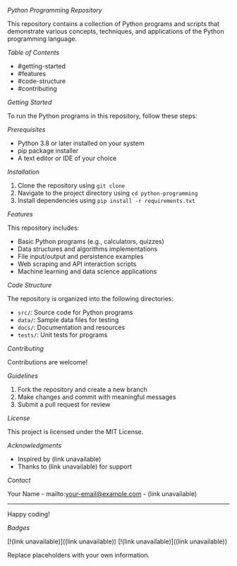 


*Python Programming Repository*

This repository contains a collection of Python programs and scripts that demonstrate various concepts, techniques, and applications of the Python programming language.


*Table of Contents*

- #getting-started
- #features
- #code-structure
- #contributing


*Getting Started*

To run the Python programs in this repository, follow these steps:


*Prerequisites*

- Python 3.8 or later installed on your system
- pip package installer
- A text editor or IDE of your choice


*Installation*

1. Clone the repository using `git clone`
2. Navigate to the project directory using `cd python-programming`
3. Install dependencies using `pip install -r requirements.txt`


*Features*

This repository includes:


- Basic Python programs (e.g., calculators, quizzes)
- Data structures and algorithms implementations
- File input/output and persistence examples
- Web scraping and API interaction scripts
- Machine learning and data science applications


*Code Structure*

The repository is organized into the following directories:


- `src/`: Source code for Python programs
- `data/`: Sample data files for testing
- `docs/`: Documentation and resources
- `tests/`: Unit tests for programs


*Contributing*

Contributions are welcome!


*Guidelines*

1. Fork the repository and create a new branch
2. Make changes and commit with meaningful messages
3. Submit a pull request for review


*License*

This project is licensed under the MIT License.


*Acknowledgments*

- Inspired by (link unavailable)
- Thanks to (link unavailable) for support


*Contact*

Your Name - mailto:your-email@example.com - (link unavailable)


---

Happy coding!


*Badges*

[!(link unavailable)]((link unavailable))
[!(link unavailable)]((link unavailable))





Replace placeholders with your own information.


